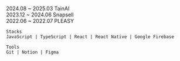 2024.08 ~ 2025.03 TainAI  </br>
2023.12 ~ 2024.06 Snapsell  </br>
2022.06 ~ 2022.07 PLEASY </br>

```
Stacks
JavaScript | TypeScript | React | React Native | Google Firebase

Tools
Git | Notion | Figma
```

